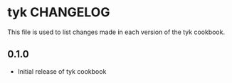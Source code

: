tyk CHANGELOG
=============

This file is used to list changes made in each version of the tyk cookbook.

0.1.0
-----
- Initial release of tyk cookbook
